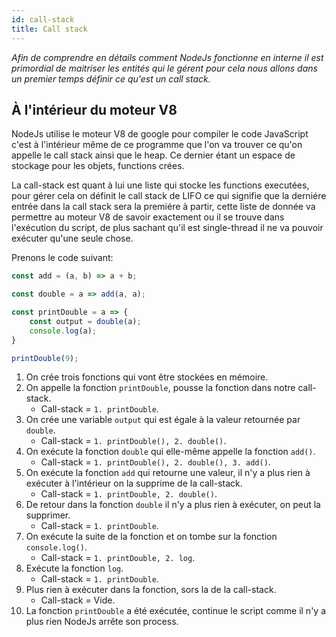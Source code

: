 ```yaml
---
id: call-stack
title: Call stack
---
```

*Afin de comprendre en détails comment NodeJs fonctionne en interne il est primordial de maitriser les entités qui le gérent pour cela nous allons dans un premier temps définir ce qu'est un call stack.*

## À l'intérieur du moteur V8
NodeJs utilise le moteur V8 de google pour compiler le code JavaScript c'est à l'intérieur même de ce programme que l'on va trouver ce qu'on appelle le call stack ainsi que le heap. Ce dernier étant un espace de stockage pour les objets, functions crées.

La call-stack est quant à lui une liste qui stocke les functions executées, pour gérer cela on définit le call stack de LIFO ce qui signifie que la derniére entrée dans la call stack sera la premiére à partir, cette liste de donnée va permettre au moteur V8 de savoir exactement ou il se trouve dans l'exécution du script, de plus sachant qu'il est single-thread il ne va pouvoir exécuter qu'une seule chose.

Prenons le code suivant:
```js
const add = (a, b) => a + b;

const double = a => add(a, a);

const printDouble = a => {
	const output = double(a);
	console.log(a);
}

printDouble(9);
```

1. On crée trois fonctions qui vont être stockées en mémoire.
2. On appelle la fonction `printDouble`, pousse la fonction dans notre call-stack.
	* Call-stack = `1. printDouble`.
3. On crée une variable `output` qui est égale à la valeur retournée par `double`.
	* Call-stack = `1. printDouble(), 2. double()`.
4. On exécute la fonction `double` qui elle-même appelle la fonction `add()`.
	* Call-stack = `1. printDouble(), 2. double(), 3. add()`.
5. On exécute la fonction `add` qui retourne une valeur, il n'y a plus rien à exécuter à l'intérieur on la supprime de la call-stack.
	* Call-stack = `1. printDouble, 2. double()`.
6. De retour dans la fonction `double` il n'y a plus rien à exécuter, on peut la supprimer.
	* Call-stack = `1. printDouble`.
7. On exécute la suite de la fonction et on tombe sur la fonction `console.log()`.
	* Call-stack = `1. printDouble, 2. log`.
8. Exécute la fonction `log`.
	* Call-stack = `1. printDouble`.
9. Plus rien à exécuter dans la fonction, sors la de la call-stack.
	* Call-stack = Vide.
10. La fonction `printDouble` a été exécutée, continue le script comme il n'y a plus rien NodeJs arrête son process.
